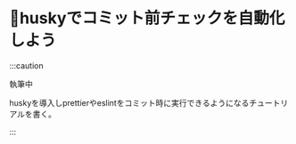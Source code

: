 # 🚧huskyでコミット前チェックを自動化しよう

:::caution

執筆中

huskyを導入しprettierやeslintをコミット時に実行できるようになるチュートリアルを書く。

:::
